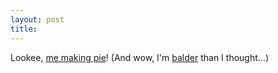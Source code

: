 ```yaml
---
layout: post
title: 
---
```


Lookee, <a href="http://pubweb.nwu.edu/~ebh194/midterm%20photo%20essay/midterm%20project1.htm">me making pie</a>! (And wow, I'm <a href="http://pubweb.nwu.edu/~ebh194/midterm%20photo%20essay/out%20of%20the%20oven.jpg">balder</a> than I thought...)
